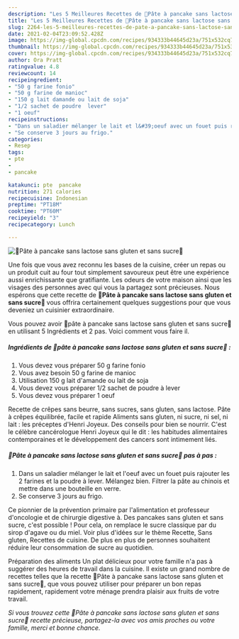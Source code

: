 ```yaml
---
description: "Les 5 Meilleures Recettes de 🥞Pâte à pancake sans lactose sans gluten et sans sucre🥞"
title: "Les 5 Meilleures Recettes de 🥞Pâte à pancake sans lactose sans gluten et sans sucre🥞"
slug: 2264-les-5-meilleures-recettes-de-pate-a-pancake-sans-lactose-sans-gluten-et-sans-sucre
date: 2021-02-04T23:09:52.428Z
image: https://img-global.cpcdn.com/recipes/934333b44645d23a/751x532cq70/🥞pate-a-pancake-sans-lactose-sans-gluten-et-sans-sucre🥞-photo-principale-de-la-recette.jpg
thumbnail: https://img-global.cpcdn.com/recipes/934333b44645d23a/751x532cq70/🥞pate-a-pancake-sans-lactose-sans-gluten-et-sans-sucre🥞-photo-principale-de-la-recette.jpg
cover: https://img-global.cpcdn.com/recipes/934333b44645d23a/751x532cq70/🥞pate-a-pancake-sans-lactose-sans-gluten-et-sans-sucre🥞-photo-principale-de-la-recette.jpg
author: Ora Pratt
ratingvalue: 4.8
reviewcount: 14
recipeingredient:
- "50 g farine fonio"
- "50 g farine de manioc"
- "150 g lait damande ou lait de soja"
- "1/2 sachet de poudre  lever"
- "1 oeuf"
recipeinstructions:
- "Dans un saladier mélanger le lait et l&#39;oeuf avec un fouet puis rajouter les 2 farines et la poudre à lever. Mélangez bien. Filtrer la pâte au chinois et mettre dans une bouteille en verre."
- "Se conserve 3 jours au frigo."
categories:
- Resep
tags:
- pte
- 
- pancake

katakunci: pte  pancake 
nutrition: 271 calories
recipecuisine: Indonesian
preptime: "PT18M"
cooktime: "PT60M"
recipeyield: "3"
recipecategory: Lunch

---
```



![🥞Pâte à pancake sans lactose sans gluten et sans sucre🥞](https://img-global.cpcdn.com/recipes/934333b44645d23a/751x532cq70/🥞pate-a-pancake-sans-lactose-sans-gluten-et-sans-sucre🥞-photo-principale-de-la-recette.jpg)

Une fois que vous avez reconnu les bases de la cuisine, créer un repas ou un produit cuit au four tout simplement savoureux peut être une expérience aussi enrichissante que gratifiante. Les odeurs de votre maison ainsi que les visages des personnes avec qui vous la partagez sont précieuses. Nous espérons que cette recette de <strong> 🥞Pâte à pancake sans lactose sans gluten et sans sucre🥞 </strong> vous offrira certainement quelques suggestions pour que vous deveniez un cuisinier extraordinaire.

<!--inarticleads1-->

Vous pouvez avoir 🥞pâte à pancake sans lactose sans gluten et sans sucre🥞 en utilisant 5 Ingrédients et 2 pas. Voici comment vous faire il.

##### Ingrédients de 🥞pâte à pancake sans lactose sans gluten et sans sucre🥞 :

1. Vous devez vous préparer 50 g farine fonio
1. Vous avez besoin 50 g farine de manioc
1. Utilisation 150 g lait d&#39;amande ou lait de soja
1. Vous devez vous préparer 1/2 sachet de poudre à lever
1. Vous devez vous préparer 1 oeuf


Recette de crêpes sans beurre, sans sucres, sans gluten, sans lactose. Pâte à crêpes équilibrée, facile et rapide Aliments sans gluten, ni sucre, ni sel, ni lait : les préceptes d&#39;Henri Joyeux. Des conseils pour bien se nourrir. C&#39;est le célèbre cancérologue Henri Joyeux qui le dit : les habitudes alimentaires contemporaines et le développement des cancers sont intimement liés. 

<!--inarticleads2-->

##### 🥞Pâte à pancake sans lactose sans gluten et sans sucre🥞 pas à pas :

1. Dans un saladier mélanger le lait et l&#39;oeuf avec un fouet puis rajouter les 2 farines et la poudre à lever. Mélangez bien. Filtrer la pâte au chinois et mettre dans une bouteille en verre.
1. Se conserve 3 jours au frigo.


Ce pionnier de la prévention primaire par l&#39;alimentation et professeur d&#39;oncologie et de chirurgie digestive à. Des pancakes sans gluten et sans sucre, c&#39;est possible ! Pour cela, on remplace le sucre classique par du sirop d&#39;agave ou du miel. Voir plus d&#39;idées sur le thème Recette, Sans gluten, Recettes de cuisine. De plus en plus de personnes souhaitent réduire leur consommation de sucre au quotidien. 

<!--inarticleads1-->

<p>
Préparation des aliments Un plat délicieux pour votre famille n'a pas à suggérer des heures de travail dans la cuisine. Il existe un grand nombre de recettes telles que la recette 🥞Pâte à pancake sans lactose sans gluten et sans sucre🥞, que vous pouvez utiliser pour préparer un bon repas rapidement, rapidement votre ménage prendra plaisir aux fruits de votre travail.
</p>

<p>
<i>Si vous trouvez cette 🥞Pâte à pancake sans lactose sans gluten et sans sucre🥞 recette précieuse, partagez-la avec vos amis proches ou votre famille, merci et bonne chance.</i>
</p>
